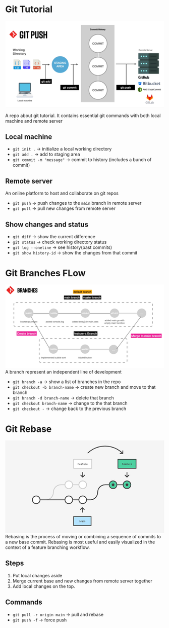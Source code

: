 # Git Tutorial
![home](./assets/git-flow.PNG)

A repo about git tutorial. It contains essential git commands with both local machine and remote server

## Local machine
- `git init .` -> initialize a local working directory
- `git add .` -> add to staging area
- `git commit -m "message"` -> commit to history (includes a bunch of commit)

## Remote server
An online platform to host and collaborate on git repos

- `git push` -> push changes to the `main` branch in remote server
- `git pull` -> pull new changes from remote server

## Show changes and status
- `git diff` -> show the current difference
- `git status` -> check working directory status
- `git log --oneline` -> see history(past commits)
- `git show history-id` -> show the changes from that commit

# Git Branches FLow
![home](./assets/flow-of-branches.png)
A branch represent an independent line of development

- `git branch -a` -> show a list of branches in the repo
- `git checkout -b branch-name` -> create new branch and move to that branch
- `git branch -d branch-name` -> delete that branch
- `git checkout branch-name` -> change to the that branch
- `git checkout -` -> change back to the previous branch

# Git Rebase
![home](./assets/git-rebase.png)
Rebasing is the process of moving or combining a sequence of commits to a new base commit. Rebasing is most useful and easily visualized in the context of a feature branching workflow.

## Steps
1. Put local changes aside
2. Merge current base and new changes from remote server together
3. Add local changes on the top.

## Commands
- `git pull -r origin main` -> pull and rebase
- `git push -f` -> force push
